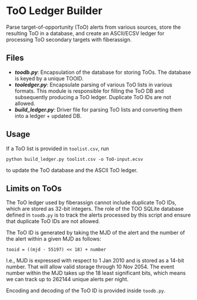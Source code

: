 # ToO Ledger Builder

Parse target-of-opportunity (ToO) alerts from various sources, store the
resulting ToO in a database, and create an ASCII/ECSV ledger for processing ToO
secondary targets with fiberassign.

## Files

- ***toodb.py***: Encapsulation of the database for storing ToOs. The database
  is keyed by a unique TOOID.
- ***tooledger.py***: Encapsulate parsing of various ToO lists in various
  formats. This module is responsible for filling the ToO DB and subsequently
  producing a ToO ledger. Duplicate ToO IDs are not allowed.
- ***build_ledger.py***: Driver file for parsing ToO lists and converting them
  into a ledger + updated DB.

## Usage

If a ToO list is provided in `toolist.csv`, run

```
python build_ledger.py toolist.csv -o ToO-input.ecsv
```

to update the ToO database and the ASCII ToO ledger.

## Limits on ToOs

The ToO ledger used by fiberassign cannot include duplicate ToO IDs, which are
stored as 32-bit integers. The role of the TOO SQLite database defined in
`toodb.py` is to track the alerts processed by this script and ensure that
duplicate ToO IDs are not allowed.

The ToO ID is generated by taking the MJD of the alert and the number of the
alert within a given MJD as follows:

```
tooid = ((mjd - 55197) << 18) + number
```

I.e., MJD is expressed with respect to 1 Jan 2010 and is stored as a 14-bit
number. That will allow valid storage through 10 Nov 2054. The event number
within the MJD takes up the 18 least significant bits, which means we can track
up to 262144 unique alerts per night.

Encoding and decoding of the ToO ID is provided inside `toodb.py`.
